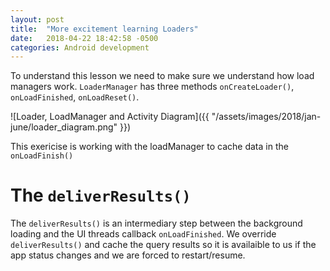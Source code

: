 ```yaml
---
layout: post
title:  "More excitement learning Loaders"
date:   2018-04-22 18:42:58 -0500
categories: Android development
---
```



To understand this lesson we need to make sure we understand how load managers work. `LoaderManager` has three methods `onCreateLoader()`, `onLoadFinished`, `onLoadReset()`. 

![Loader, LoadManager and Activity Diagram]({{ "/assets/images/2018/jan-june/loader_diagram.png" }})

This exericise is working with the loadManager to cache data in the `onLoadFinish()` 

# The `deliverResults()`

The `deliverResults()` is an intermediary step between the background loading and the UI threads callback `onLoadFinished`. We override `deliverResults()` and cache the query results so it is availaible to us if the app status changes and we are forced to restart/resume.
